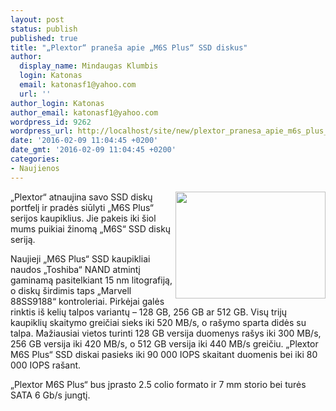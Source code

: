```yaml
---
layout: post
status: publish
published: true
title: "„Plextor“ praneša apie „M6S Plus“ SSD diskus"
author:
  display_name: Mindaugas Klumbis
  login: Katonas
  email: katonasf1@yahoo.com
  url: ''
author_login: Katonas
author_email: katonasf1@yahoo.com
wordpress_id: 9262
wordpress_url: http://localhost/site/new/plextor_pranesa_apie_m6s_plus_ssd_diskus/
date: '2016-02-09 11:04:45 +0200'
date_gmt: '2016-02-09 11:04:45 +0200'
categories:
- Naujienos
---
```

<p>
	<a href="http://technews.lt/userfiles/35a(1).jpg"><img alt="" src="http://technews.lt/userfiles/35a(1).jpg" style="width: 240px; height: 171px; float: right;" /></a>&bdquo;Plextor&ldquo; atnaujina savo SSD diskų portfelį ir pradės siūlyti &bdquo;M6S Plus&ldquo; serijos kaupiklius. Jie pakeis iki &scaron;iol mums puikiai žinomą &bdquo;M6S&ldquo; SSD diskų seriją.</p>
<p>
	Naujieji &bdquo;M6S Plus&ldquo; SSD kaupikliai naudos &bdquo;Toshiba&ldquo; NAND atmintį gaminamą pasitelkiant 15 nm litografiją, o diskų &scaron;irdimis taps &bdquo;Marvell 88SS9188&ldquo; kontroleriai. Pirkėjai galės rinktis i&scaron; kelių talpos variantų &ndash; 128 GB, 256 GB ar 512 GB. Visų trijų kaupiklių skaitymo greičiai sieks iki 520 MB/s, o ra&scaron;ymo sparta didės su talpa. Mažiausiai vietos turinti 128 GB versija duomenys ra&scaron;ys iki 300 MB/s, 256 GB versija iki 420 MB/s, o 512 GB versija iki 440 MB/s greičiu. &bdquo;Plextor M6S Plus&ldquo; SSD diskai pasieks iki 90 000 IOPS skaitant duomenis bei iki 80 000 IOPS ra&scaron;ant.</p>
<p>
	&bdquo;Plextor M6S Plus&ldquo; bus įprasto 2.5 colio formato ir 7 mm storio bei turės SATA 6 Gb/s jungtį.</p>
